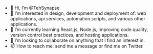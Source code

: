 - 👋 Hi, I’m @TehSynapse
- 👀 I’m interested in design, development and deployment of: web applications, api services, automation scripts, and various other applications.
- 🌱 I’m currently learning React.js, Node.js, improving code quality, version control best practices, and hosting applications.
- 💞️ I’m looking to collaborate on anything that I find an interest in.
- 📫 How to reach me: send me a message or find me on Twitter.

<!---
TehSynapse/TehSynapse is a ✨ special ✨ repository because its `README.md` (this file) appears on your GitHub profile.
You can click the Preview link to take a look at your changes.
--->
